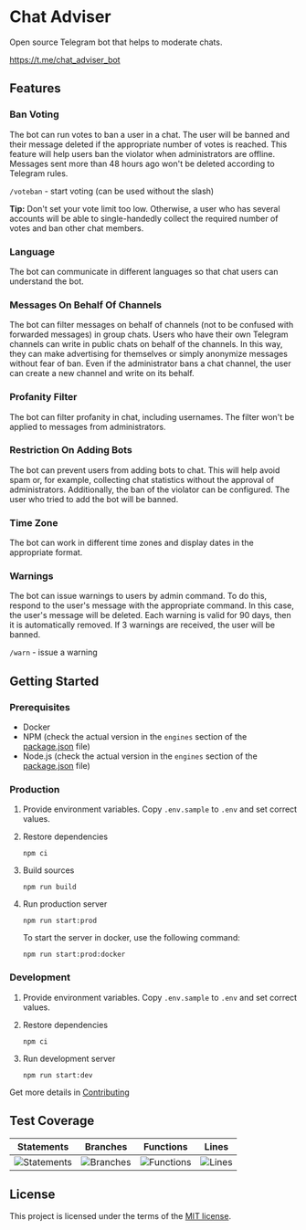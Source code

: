 # Chat Adviser

Open source Telegram bot that helps to moderate chats.

<https://t.me/chat_adviser_bot>

## Features

### Ban Voting

The bot can run votes to ban a user in a chat. The user will be banned and their message deleted if the appropriate number of votes is reached. This feature will help users ban the violator when administrators are offline. Messages sent more than 48 hours ago won't be deleted according to Telegram rules.

`/voteban` - start voting (can be used without the slash)

**Tip:** Don't set your vote limit too low. Otherwise, a user who has several accounts will be able to single-handedly collect the required number of votes and ban other chat members.

### Language

The bot can communicate in different languages so that chat users can understand the bot.

### Messages On Behalf Of Channels

The bot can filter messages on behalf of channels (not to be confused with forwarded messages) in group chats. Users who have their own Telegram channels can write in public chats on behalf of the channels. In this way, they can make advertising for themselves or simply anonymize messages without fear of ban. Even if the administrator bans a chat channel, the user can create a new channel and write on its behalf.

### Profanity Filter

The bot can filter profanity in chat, including usernames. The filter won't be applied to messages from administrators.

### Restriction On Adding Bots

The bot can prevent users from adding bots to chat. This will help avoid spam or, for example, collecting chat statistics without the approval of administrators. Additionally, the ban of the violator can be configured. The user who tried to add the bot will be banned.

### Time Zone

The bot can work in different time zones and display dates in the appropriate format.

### Warnings

The bot can issue warnings to users by admin command. To do this, respond to the user's message with the appropriate command. In this case, the user's message will be deleted. Each warning is valid for 90 days, then it is automatically removed. If 3 warnings are received, the user will be banned.

`/warn` - issue a warning

## Getting Started

### Prerequisites

- Docker
- NPM (check the actual version in the `engines` section of the [package.json](./package.json) file)
- Node.js (check the actual version in the `engines` section of the [package.json](./package.json) file)

### Production

1. Provide environment variables. Copy `.env.sample` to `.env` and set correct values.
2. Restore dependencies

    ```text
    npm ci
    ```

3. Build sources

    ```text
    npm run build
    ```

4. Run production server

    ```text
    npm run start:prod
    ```

    To start the server in docker, use the following command:

    ```text
    npm run start:prod:docker
    ```

### Development

1. Provide environment variables. Copy `.env.sample` to `.env` and set correct values.
2. Restore dependencies

    ```text
    npm ci
    ```

3. Run development server

    ```text
    npm run start:dev
    ```

Get more details in [Contributing](./CONTRIBUTING.md)

## Test Coverage

| Statements                  | Branches                | Functions                 | Lines             |
| --------------------------- | ----------------------- | ------------------------- | ----------------- |
| ![Statements](https://img.shields.io/badge/statements-84.68%25-yellow.svg?style=flat) | ![Branches](https://img.shields.io/badge/branches-71.62%25-red.svg?style=flat) | ![Functions](https://img.shields.io/badge/functions-82.63%25-yellow.svg?style=flat) | ![Lines](https://img.shields.io/badge/lines-84.1%25-yellow.svg?style=flat) |

## License

This project is licensed under the terms of the [MIT license](./LICENSE).
